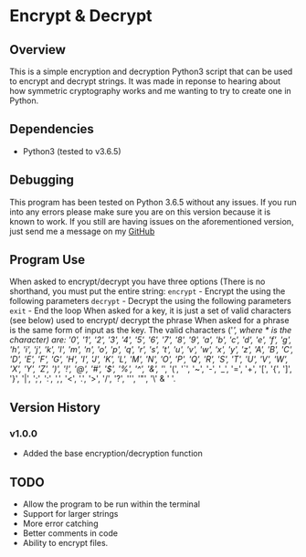 # Encrypt & Decrypt
## Overview
This is a simple encryption and decryption Python3 script that can be used to encrypt and decrypt strings. It was made in reponse to hearing about how symmetric cryptography works and me wanting to try to create one in Python.

## Dependencies
* Python3 (tested to v3.6.5)

## Debugging
This program has been tested on Python 3.6.5 without any issues. If you run into any
errors please make sure you are on this version because it is known to work. If you
still are having issues on the aforementioned version, just send me a message on my
[GitHub](https://github.com/mattdocherty314)

## Program Use
When asked to encrypt/decrypt you have three options (There is no shorthand, you must
put the entire string:
`encrypt` - Encrypt the using the following parameters
`decrypt` - Decrypt the using the following parameters
`exit` - End the loop
When asked for a key, it is just a set of valid characters (see below) used to encrypt/
decrypt the phrase
When asked for a phrase is the same form of input as the key.
The valid characters ('*', where * is the character) are: '0', '1', '2', '3', '4', '5',
'6', '7', '8', '9', 'a', 'b', 'c', 'd', 'e', 'f', 'g', 'h', 'i', 'j', 'k', 'l', 'm', 'n',
'o', 'p', 'q', 'r', 's', 't', 'u', 'v', 'w', 'x', 'y', 'z', 'A', 'B', 'C', 'D', 'E', 'F',
'G', 'H', 'I', 'J', 'K', 'L', 'M', 'N', 'O', 'P', 'Q', 'R', 'S', 'T', 'U', 'V', 'W', 'X',
'Y', 'Z', ')', '!', '@', '#', '$', '%', '^', '&', '*', '(', '`', '~', '-', '_', '=', '+',
'[', '{', ']', '}', '|', ';', ':', ',', '<', '.', '>', '/', '?', '\'', '"', '\\' & ' '.

## Version History
### v1.0.0
* Added the base encryption/decryption function

## TODO
* Allow the program to be run within the terminal
* Support for larger strings
* More error catching
* Better comments in code
* Ability to encrypt files.